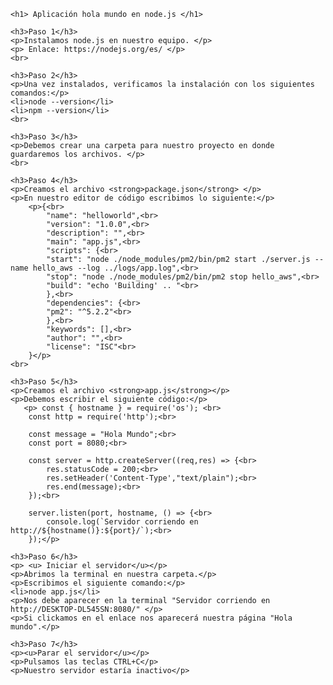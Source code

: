     <h1> Aplicación hola mundo en node.js </h1>

    <h3>Paso 1</h3>
    <p>Instalamos node.js en nuestro equipo. </p>
    <p> Enlace: https://nodejs.org/es/ </p>
    <br>

    <h3>Paso 2</h3>
    <p>Una vez instalados, verificamos la instalación con los siguientes comandos:</p>
    <li>node --version</li>
    <li>npm --version</li>
    <br>

    <h3>Paso 3</h3>
    <p>Debemos crear una carpeta para nuestro proyecto en donde guardaremos los archivos. </p>
    <br>

    <h3>Paso 4</h3>
    <p>Creamos el archivo <strong>package.json</strong> </p>
    <p>En nuestro editor de código escribimos lo siguiente:</p>
        <p>{<br>
            "name": "helloworld",<br>
            "version": "1.0.0",<br>
            "description": "",<br>
            "main": "app.js",<br>
            "scripts": {<br>
            "start": "node ./node_modules/pm2/bin/pm2 start ./server.js --name hello_aws --log ../logs/app.log",<br>
            "stop": "node ./node_modules/pm2/bin/pm2 stop hello_aws",<br>
            "build": "echo 'Building' .. "<br>
            },<br>
            "dependencies": {<br>
            "pm2": "^5.2.2"<br>
            },<br>
            "keywords": [],<br>
            "author": "",<br>
            "license": "ISC"<br>
        }</p>
    <br>

    <h3>Paso 5</h3>
    <p>Creamos el archivo <strong>app.js</strong></p>
    <p>Debemos escribir el siguiente código:</p>
       <p> const { hostname } = require('os'); <br>
        const http = require('http');<br>

        const message = "Hola Mundo";<br>
        const port = 8080;<br>

        const server = http.createServer((req,res) => {<br>
            res.statusCode = 200;<br>
            res.setHeader('Content-Type',"text/plain");<br>
            res.end(message);<br>
        });<br>

        server.listen(port, hostname, () => {<br>
            console.log(`Servidor corriendo en http://${hostname()}:${port}/`);<br>
        });</p>

    <h3>Paso 6</h3>
    <p> <u> Iniciar el servidor</u></p>
    <p>Abrimos la terminal en nuestra carpeta.</p>
    <p>Escribimos el siguiente comando:</p>
    <li>node app.js</li>
    <p>Nos debe aparecer en la terminal "Servidor corriendo en http://DESKTOP-DL545SN:8080/" </p>
    <p>Si clickamos en el enlace nos aparecerá nuestra página "Hola mundo".</p>

    <h3>Paso 7</h3>
    <p><u>Parar el servidor</u></p>
    <p>Pulsamos las teclas CTRL+C</p>
    <p>Nuestro servidor estaría inactivo</p>
